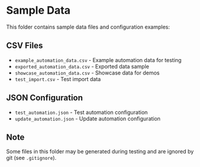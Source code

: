 # Sample Data

This folder contains sample data files and configuration examples:

## CSV Files
- `example_automation_data.csv` - Example automation data for testing
- `exported_automation_data.csv` - Exported data sample
- `showcase_automation_data.csv` - Showcase data for demos
- `test_import.csv` - Test import data

## JSON Configuration
- `test_automation.json` - Test automation configuration
- `update_automation.json` - Update automation configuration

## Note
Some files in this folder may be generated during testing and are ignored by git (see `.gitignore`).
